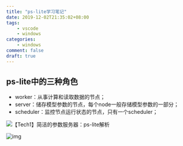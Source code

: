 ```yaml
---
title: "ps-lite学习笔记"
date: 2019-12-02T21:35:02+08:00
tags:
    - vscode
    - windows
categories:
    - windows
comment: false
draft: true
---
```




## ps-lite中的三种角色 ##

- worker：从事计算和读取数据的节点；
- server：储存模型参数的节点，每个node一般存储模型参数的一部分；
- scheduler：监控节点运行状态的节点，只有一个scheduler；



![【Tech1】简洁的参数服务器：ps-lite解析](E:\WorkSpace\github\ZenBlog\static\post\windows\ps-lite\v2-d6ae95eb5f05bd35cb274082d746b590_1440w.jpg)



![img](E:\WorkSpace\github\ZenBlog\static\post\windows\ps-lite\v2-06e6454a97107684a99ded13c4c8f75d_1440w.jpg)

